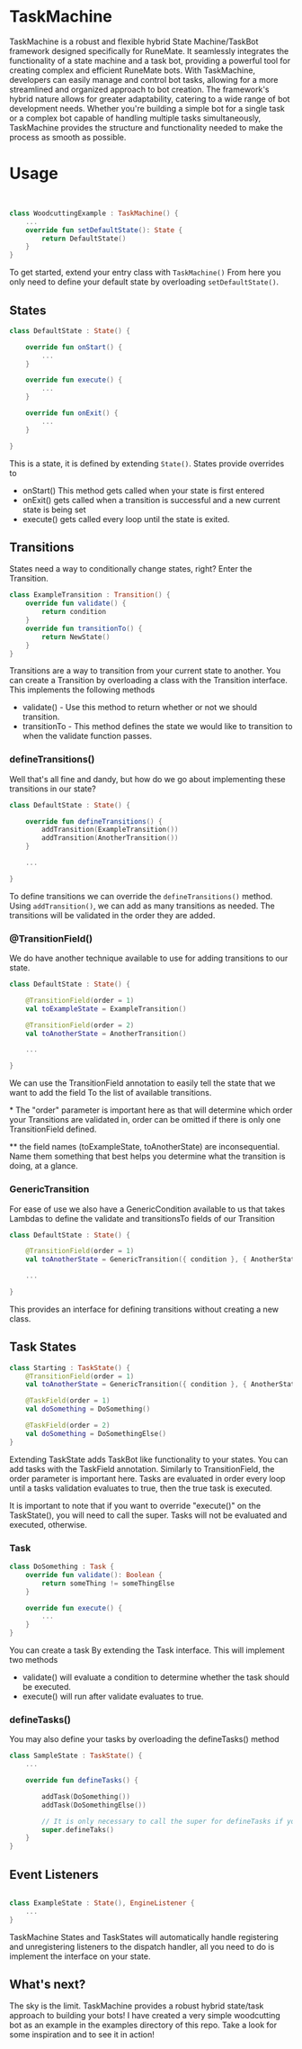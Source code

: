 # TaskMachine

TaskMachine is a robust and flexible hybrid State Machine/TaskBot framework designed specifically for RuneMate. It
seamlessly integrates the functionality of a state machine and a task bot, providing a powerful tool for creating
complex and efficient RuneMate bots. With TaskMachine, developers can easily manage and control bot tasks, allowing for
a more streamlined and organized approach to bot creation. The framework's hybrid nature allows for greater
adaptability, catering to a wide range of bot development needs. Whether you're building a simple bot for a single task
or a complex bot capable of handling multiple tasks simultaneously, TaskMachine provides the structure and functionality
needed to make the process as smooth as possible.

# Usage

```kotlin


class WoodcuttingExample : TaskMachine() {
    ...
    override fun setDefaultState(): State {
        return DefaultState()
    }
}

```

To get started, extend your entry class with `TaskMachine()`
From here you only need to define your default state by overloading `setDefaultState()`.

## States

```kotlin
class DefaultState : State() {

    override fun onStart() {
        ...
    }

    override fun execute() {
        ...
    }

    override fun onExit() {
        ...
    }

}
```

This is a state, it is defined by extending `State()`. States provide overrides to

- onStart() This method gets called when your state is first entered
- onExit() gets called when a transition is successful and a new current state is being set
- execute() gets called every loop until the state is exited.

## Transitions

States need a way to conditionally change states, right? Enter the Transition.

```kotlin
class ExampleTransition : Transition() {
    override fun validate() {
        return condition
    }
    override fun transitionTo() {
        return NewState()
    }
}
```

Transitions are a way to transition from your current state to another.
You can create a Transition by overloading a class with the Transition interface. This implements the following methods

- validate() - Use this method to return whether or not we should transition.
- transitionTo - This method defines the state we would like to transition to when the validate function passes.

### defineTransitions()

Well that's all fine and dandy, but how do we go about implementing these transitions in our state?

```kotlin
class DefaultState : State() {

    override fun defineTransitions() {
        addTransition(ExampleTransition())
        addTransition(AnotherTransition())
    }

    ...

}
```

To define transitions we can override the `defineTransitions()` method. Using `addTransition()`, we can add as many
transitions as needed. The transitions will be validated in the order they are added.

### @TransitionField()

We do have another technique available to use for adding transitions to our state.

```kotlin
class DefaultState : State() {

    @TransitionField(order = 1)
    val toExampleState = ExampleTransition()

    @TransitionField(order = 2)
    val toAnotherState = AnotherTransition()

    ...

}
```

We can use the TransitionField annotation to easily tell the state that we want to add the field
To the list of available transitions.

&ast; The "order" parameter is important here as that will determine which order your
Transitions are validated in, order can be omitted if there is only one TransitionField defined.

&ast;&ast; the field names (toExampleState, toAnotherState) are inconsequential. Name them something that best helps you
determine what the transition is doing, at a glance.

### GenericTransition

For ease of use we also have a GenericCondition available to us that takes Lambdas to define the validate and
transitionsTo fields of our Transition

```kotlin
class DefaultState : State() {

    @TransitionField(order = 1)
    val toAnotherState = GenericTransition({ condition }, { AnotherState() })

    ...

}
```

This provides an interface for defining transitions without creating a new class.

## Task States

```kotlin
class Starting : TaskState() {
    @TransitionField(order = 1)
    val toAnotherState = GenericTransition({ condition }, { AnotherState() })

    @TaskField(order = 1)
    val doSomething = DoSomething()

    @TaskField(order = 2)
    val doSomething = DoSomethingElse()
}
```

Extending TaskState adds TaskBot like functionality to your states.
You can add tasks with the TaskField annotation. Similarly to TransitionField, the order parameter is important here.
Tasks are evaluated in order every loop until a tasks validation evaluates to true, then the true task is executed.

It is important to note that if you want to override "execute()" on the TaskState(), you will need to call the super.
Tasks will not be evaluated and executed, otherwise.

### Task

```kotlin
class DoSomething : Task {
    override fun validate(): Boolean {
        return someThing != someThingElse
    }

    override fun execute() {
        ...
    }
}
```

You can create a task By extending the Task interface. This will implement two methods

- validate() will evaluate a condition to determine whether the task should be executed.
- execute() will run after validate evaluates to true.

### defineTasks()

You may also define your tasks by overloading the defineTasks() method

```kotlin
class SampleState : TaskState() {
    ...

    override fun defineTasks() {

        addTask(DoSomething())
        addTask(DoSomethingElse())

        // It is only necessary to call the super for defineTasks if you still want to use TaskField annotations.
        super.defineTaks()
    }
}
```

## Event Listeners

```kotlin

class ExampleState : State(), EngineListener {
    ...
}
```
TaskMachine States and TaskStates will automatically handle registering and unregistering listeners to the dispatch
handler, all you need to do is implement the interface on your state.

## What's next?

The sky is the limit. TaskMachine provides a robust hybrid state/task approach to building your bots!
I have created a very simple woodcutting bot as an example in the examples directory of this repo. Take a look for some
inspiration and to see it in action!